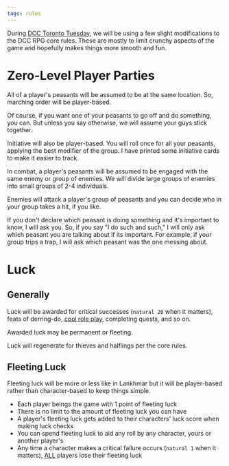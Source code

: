 ```yaml
---
tags: rules
---
```

During <a href="{{ site.baseurl }}/2020/02/11/DCC-toronto-tuesday.html">DCC Toronto Tuesday</a>, we will be using a few slight modifications to the DCC RPG core rules. These are mostly to limit crunchy aspects of the game and hopefully makes things more smooth and fun.
<h1>Zero-Level Player Parties</h1>
<p>All of a player's peasants will be assumed to be at the same location. So, marching order will be player-based.</p>
<p>Of course, if you want one of your peasants to go off and do something, you can. But unless you say otherwise, we will assume your guys stick together.</p>
<p>Initiative will also be player-based. You will roll once for all your peasants, applying the best modifier of the group. I have printed some initiative cards to make it easier to track.</p>
<p>In combat, a player's peasants will be assumed to be engaged with the same enemy or group of enemies. We will divide large groups of enemies into small groups of 2-4 individuals.</p>
<p>Enemies will attack a player's group of peasants and you can decide who in your group takes a hit, if you like.</p>
<p>If you don't declare which peasant is doing something and it's important to know, I will ask you. So, if you say "I do such and such," I will only ask which peasant you are talking about if its important. For example, if your group trips a trap, I will ask which peasant was the one messing about.</p>
<h1>Luck</h1>
<h2>Generally</h2>
<p>Luck will be awarded for critical successes (<code class="language-plaintext highlighter-rouge">natural 20</code> when it matters), feats of derring-do, <u>cool role play</u>, completing quests, and so on.</p>
<p>Awarded luck may be permanent or fleeting.</p>
<p>Luck will regenerate for thieves and halflings per the core rules.</p>
<h2>Fleeting Luck</h2>
<p>Fleeting luck will be more or less like in Lankhmar but it will be player-based rather than character-based to keep things simple.</p>
<ul>
<li>Each player beings the game with 1 point of fleeting luck</li>
<li>There is no limit to the amount of fleeting luck you can have</li>
<li>A player's fleeting luck gets added to their characters' luck score when making luck checks</li>
<li>You can spend fleeting luck to aid any roll by any character, yours or another player's</li>
<li>Any time a character makes a critical failure occurs (<code class="language-plaintext highlighter-rouge">natural 1</code> when it matters), <u>ALL</u> players lose their fleeting luck</li>
</ul>




